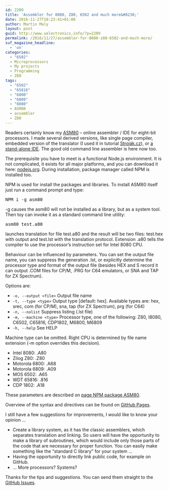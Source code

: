 ```yaml
---
id: 2209
title: 'Assembler for 8080, Z80, 6502 and much more&#8230;'
date: 2016-11-27T10:23:41+01:00
author: Martin Maly
layout: post
guid: http://www.uelectronics.info/?p=2209
permalink: /2016/11/27/assembler-for-8080-z80-6502-and-much-more/
suf_magazine_headline:
  - 'on'
categories:
  - "6502"
  - Microprocessors
  - My projects
  - Programming
  - Z80
tags:
  - "6502"
  - "65816"
  - "6800"
  - "6809"
  - "8080"
  - ASM80
  - assembler
  - Z80
---
```

Readers certainly know my [ASM80](http://www.asm80.com/) &#8211; online assembler / IDE for eight-bit processors. I made several derived versions, like single page compiler, embedded version of the translator (I used it in tutorial [Stroják.cz](http://strojak.cz/)), or [a stand-alone IDE](http://www.ide80.com/). The good old command line assembler is here now too.

The prerequisite you have to meet is a functional Node.js environment. It is not complicated, it exists for all major platforms, and you can download it here: [nodejs.org](http://nodejs.org). During installation, package manager called NPM is installed too.

NPM is used for install the packages and libraries. To install ASM80 itself just run a command prompt and type:

<pre class="">NPM i -g asm80</pre>

-g causes the asm80 will not be installed as a library, but as a system tool. Then toy can invoke it as a standard command line utility:

<pre class="">asm80 test.a80</pre>

launches translation for file test.a80 and the result will be two files: test.hex with output and test.lst with the translation protocol. Extension .a80 tells the compiler to use the processor&#8217;s instruction set for Intel 8080 CPU.

Behaviour can be influenced by parameters. You can set the output file name, you can suppress the generation .lst, or explicitly determine the processor type and format of the output file (besides HEX and S record it can output .COM files for CP/M, .PRG for C64 emulators, or SNA and TAP for ZX Spectrum).

Options are:

  * `-o, --output <file>` Output file name
  * `-t, --type <type>` Output type [default: hex]. Available types are: hex, srec, com (for CP/M), sna, tap (for ZX Spectrum), prg (for C64)
  * `-n, --nolist` Suppress listing (.lst file)
  * `-m, --machine <type>` Processor type, one of the following: Z80, I8080, C6502, C65816, CDP1802, M6800, M6809
  * `-h, --help` See HELP

Machine type can be omitted. Right CPU is determined by file name extension (-m option overrides this decision).

  * Intel 8080: .A80
  * Zilog Z80: .Z80
  * Motorola 6800: .A68
  * Motorola 6809: .A09
  * MOS 6502: .A65
  * WDT 65816: .816
  * CDP 1802: .A18

These parameters are described on [page NPM package ASM80](https://www.npmjs.com/package/asm80).

Overview of the syntax and directives can be found on [GitHub Pages](https://maly.github.io/asm80-node/).

I still have a few suggestions for improvements, I would like to know your opinion &#8230;

  * Create a library system, as it has the classic assemblers, which separates translation and linking. So users will have the opportunity to make a library of subroutines, which would include only those parts of the code that are necessary for proper function. You can easily make something like the &#8220;standard C library&#8221; for your system &#8230;
  * Having the opportunity to directly link public code, for example on GitHub.
  * &#8230; More processors? Systems?

Thanks for the tips and suggestions. You can send them straight to the [GitHub Issues](https://github.com/maly/asm80-node/issues).